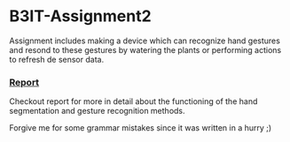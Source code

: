 # B3IT-Assignment2
Assignment includes making a device which can recognize hand gestures and resond to these gestures by watering the plants or performing actions to refresh de sensor data. 

### [Report](https://github.com/EgorDm/B3IT-Assignment2/raw/master/paper/paper.pdf)
Checkout report for more in detail about the functioning of the hand segmentation and gesture recognition methods.

Forgive me for some grammar mistakes since it was written in a hurry ;)
